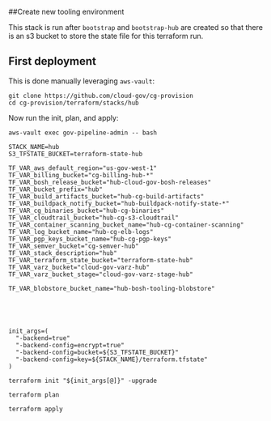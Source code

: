##Create new tooling environment

This stack is run after `bootstrap` and `bootstrap-hub` are created so that there is an s3 bucket to store the state file for this terraform run.

## First deployment

This is done manually leveraging `aws-vault`:

```
git clone https://github.com/cloud-gov/cg-provision
cd cg-provision/terraform/stacks/hub
```


Now run the init, plan, and apply:

```
aws-vault exec gov-pipeline-admin -- bash

STACK_NAME=hub
S3_TFSTATE_BUCKET=terraform-state-hub

TF_VAR_aws_default_region="us-gov-west-1"
TF_VAR_billing_bucket="cg-billing-hub-*"
TF_VAR_bosh_release_bucket="hub-cloud-gov-bosh-releases"
TF_VAR_bucket_prefix="hub"
TF_VAR_build_artifacts_bucket="hub-cg-build-artifacts"
TF_VAR_buildpack_notify_bucket="hub-buildpack-notify-state-*"
TF_VAR_cg_binaries_bucket="hub-cg-binaries"
TF_VAR_cloudtrail_bucket="hub-cg-s3-cloudtrail"
TF_VAR_container_scanning_bucket_name="hub-cg-container-scanning"
TF_VAR_log_bucket_name="hub-cg-elb-logs"
TF_VAR_pgp_keys_bucket_name="hub-cg-pgp-keys"
TF_VAR_semver_bucket="cg-semver-hub"
TF_VAR_stack_description="hub"
TF_VAR_terraform_state_bucket="terraform-state-hub"
TF_VAR_varz_bucket="cloud-gov-varz-hub"
TF_VAR_varz_bucket_stage="cloud-gov-varz-stage-hub"

TF_VAR_blobstore_bucket_name="hub-bosh-tooling-blobstore"





init_args=(
  "-backend=true"
  "-backend-config=encrypt=true"
  "-backend-config=bucket=${S3_TFSTATE_BUCKET}"
  "-backend-config=key=${STACK_NAME}/terraform.tfstate"
)

terraform init "${init_args[@]}" -upgrade

terraform plan

terraform apply
```
